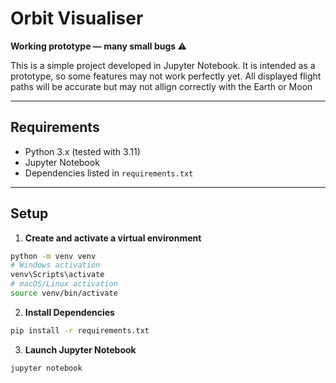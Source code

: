 # Orbit Visualiser

**Working prototype — many small bugs ⚠️**

This is a simple project developed in Jupyter Notebook. It is intended as a prototype, so some features may not work perfectly yet.
All displayed flight paths will be accurate but may not allign correctly with the Earth or Moon

---

## Requirements

- Python 3.x (tested with 3.11)
- Jupyter Notebook
- Dependencies listed in `requirements.txt`

---

## Setup

1. **Create and activate a virtual environment**

```bash
python -m venv venv
# Windows activation
venv\Scripts\activate
# macOS/Linux activation
source venv/bin/activate
```
2. **Install Dependencies**

```bash
pip install -r requirements.txt
```

3. **Launch Jupyter Notebook**
```bash
jupyter notebook
```
